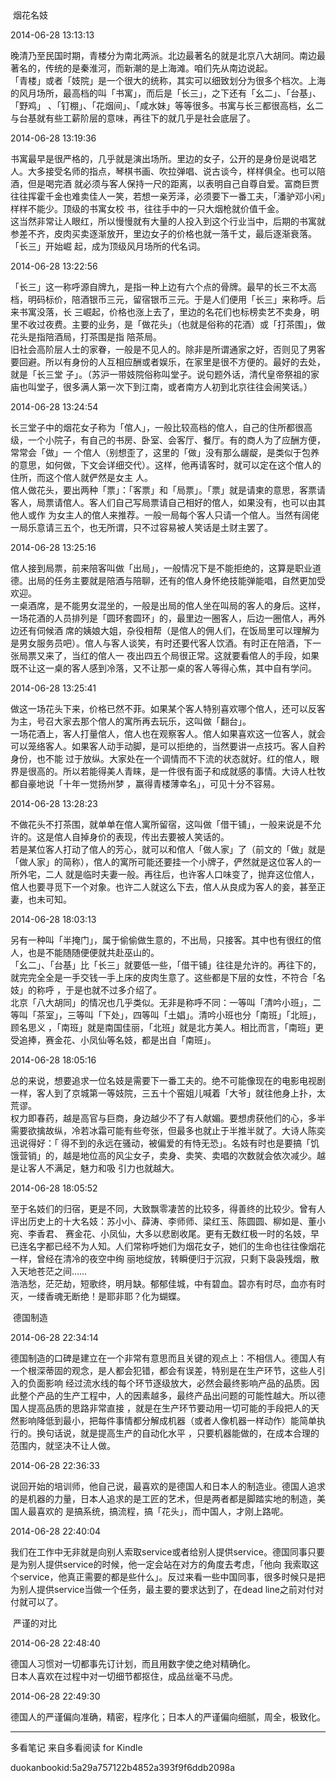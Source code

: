 ##  



 烟花名妓



2014-06-28 13:13:13

晚清乃至民国时期，青楼分为南北两派。北边最著名的就是北京八大胡同。南边最著名的，传统的是秦淮河，而新潮的是上海滩。咱们先从南边说起。  
「青楼」或者「妓院」是一个很大的统称，其实可以细致划分为很多个档次。上海的风月场所，最高档的叫「书寓」，而后是「长三」，之下还有「幺二」、「台基」、「野鸡」
、「钉棚」、「花烟间」、「咸水妹」等等很多。书寓与长三都很高档，幺二与台基就有些工薪阶层的意味，再往下的就几乎是社会底层了。



2014-06-28 13:19:36

书寓最早是很严格的，几乎就是演出场所。里边的女子，公开的是身份是说唱艺人。大多接受名师的指点，琴棋书画、吹拉弹唱、说古谈今，样样俱全。也可以陪酒，但是喝完酒
就必须与客人保持一尺的距离，以表明自己自尊自爱。富商巨贾往往挥霍千金也难卖佳人一笑，若想一亲芳泽，必须要下一番工夫，「潘驴邓小闲」样样不能少。顶级的书寓女校
书，往往手中的一只大烟枪就价值千金。  
这当然非常让人眼红，所以慢慢就有大量的人投入到这个行业当中，后期的书寓就参差不齐，皮肉买卖逐渐放开，里边女子的价格也就一落千丈，最后逐渐衰落。「长三」开始崛
起，成为顶级风月场所的代名词。



2014-06-28 13:22:56

「长三」这一称呼源自牌九，是指一种上边有六个点的骨牌。最早的长三不太高档，明码标价，陪酒银币三元，留宿银币三元。于是人们便用「长三」来称呼。后来书寓没落，长
三崛起，价格也涨上去了，里边的名花们也标榜卖艺不卖身，明里不收过夜费。主要的业务，是「做花头」（也就是俗称的花酒）或「打茶围」，做花头是指陪酒局，打茶围是指
陪茶局。  
旧社会高阶层人士的家眷，一般是不见人的。除非是所谓通家之好，否则见了男客要回避。所以有身份的人互相应酬或者娱乐，在家里是很不方便的。最好的去处，就是「长三堂
子」。（苏沪一带妓院俗称叫堂子。说句题外话，清代皇帝祭祖的家庙也叫堂子，很多满人第一次下到江南，或者南方人初到北京往往会闹笑话。）



2014-06-28 13:24:54

长三堂子中的烟花女子称为「倌人」，一般比较高档的倌人，自己的住所都很高级，一个小院子，有自己的书房、卧室、会客厅、餐厅。有的商人为了应酬方便，常常会「做」一
个倌人（别想歪了，这里的「做」没有那么龌龊，是类似于包养的意思，如何做，下文会详细交代）。这样，他再请客时，就可以定在这个倌人的住所，而这个倌人就俨然是女主
人。  
倌人做花头，要出两种「票」：「客票」和「局票」。「票」就是请柬的意思，客票请客人，局票请倌人。客人们自己写局票请自己相好的倌人，如果没有，也可以由其他人或作
为女主人的倌人来推荐。一般一局每个客人只请一个倌人。当然有阔佬一局乐意请三五个，也无所谓，只不过容易被人笑话是土财主罢了。



2014-06-28 13:25:16

倌人接到局票，前来陪客叫做「出局」，一般情况下是不能拒绝的，这算是职业道德。出局的任务主要就是陪酒与陪聊，还有的倌人身怀绝技能弹能唱，自然更加受欢迎。  
一桌酒席，是不能男女混坐的，一般是出局的倌人坐在叫局的客人的身后。这样，一场花酒的人员排列是「圆环套圆环」的，最里边一圈客人，后边一圈倌人，再外边还有伺候酒
席的姨娘大姐，杂役相帮（是倌人的佣人们，在饭局里可以理解为是男女服务员吧）。倌人与客人谈笑，有时还要代客人饮酒。有时正在陪酒，下一张局票又来了，当红的倌人一
夜出四五个局很正常。这就要看倌人的手段，如果既不让这一桌的客人感到冷落，又不让那一桌的客人等得心焦，其中自有学问。



2014-06-28 13:25:41

做这一场花头下来，价格已然不菲。如果某个客人特别喜欢哪个倌人，还可以反客为主，号召大家去那个倌人的寓所再去玩乐，这叫做「翻台」。  
一场花酒上，客人打量倌人，倌人也在观察客人。倌人如果喜欢这一位客人，就会可以笼络客人。如果客人动手动脚，是可以拒绝的，当然要讲一点技巧。客人自矜身份，也不能
过于放纵。大家处在一个调情而不下流的状态就好。红的倌人，眼界是很高的。所以若能得美人青睐，是一件很有面子和成就感的事情。大诗人杜牧都自豪地说「十年一觉扬州梦
，赢得青楼薄幸名」，可见十分不容易。



2014-06-28 13:28:23

不做花头不打茶围，就单单在倌人寓所留宿，这叫做「借干铺」，一般来说是不允许的。这是倌人自掉身价的表现，传出去要被人笑话的。  
若是某位客人打动了倌人的芳心，就可以和倌人「做人家」了（前文的「做」就是「做人家」的简称），倌人的寓所可能还要挂一个小牌子，俨然就是这位客人的一所外宅，二人
就是临时夫妻一般。再往后，也许客人口味变了，抛弃这位倌人，倌人也要寻觅下一个对象。也许二人就这么下去，倌人从良成为客人的妾，甚至正妻，也未可知。



2014-06-28 18:03:13

另有一种叫「半掩门」，属于偷偷做生意的，不出局，只接客。其中也有很红的倌人，也是不能随随便便就共赴巫山的。  
「幺二」、「台基」比「长三」就要低一些，「借干铺」往往是允许的。再往下的，就完完全全是一手交钱一手上床的皮肉生意了。这些都是下层的女性，不符合「名妓」的称呼
，于是也就不过多介绍了。  
北京「八大胡同」的情况也几乎类似。无非是称呼不同：一等叫「清吟小班」，二等叫「茶室」，三等叫「下处」，四等叫「土娼」。清吟小班也分「南班」「北班」，顾名思义
，「南班」就是南国佳丽，「北班」就是北方美人。相比而言，「南班」更受追捧，赛金花、小凤仙等名妓，都是出自「南班」。



2014-06-28 18:05:16

总的来说，想要追求一位名妓是需要下一番工夫的。绝不可能像现在的电影电视剧一样，客人到了京城第一等妓院，三五十个窑姐儿喊着「大爷」就往他身上扑，太荒谬。  
权力即春药，越是高官与巨商，身边越少不了有人献媚。要想虏获他们的心，多半需要欲擒故纵，冷若冰霜可能有些夸张，但最多也就止于半推半就了。大诗人陈奕迅说得好：「
得不到的永远在骚动，被偏爱的有恃无恐」。名妓有时也是要搞「饥饿营销」的，越是地位高的风尘女子，卖身、卖笑、卖唱的次数就会依次减少。越是让客人不满足，魅力和吸
引力也就越大。



2014-06-28 18:05:52

至于名妓们的归宿，更是不同，大致飘零凄苦的比较多，得善终的比较少。曾有人评出历史上的十大名妓：苏小小、薛涛、李师师、梁红玉、陈圆圆、柳如是、董小宛、李香君、
赛金花、小凤仙，大多以悲剧收尾。更有无数红极一时的名妓，早已连名字都已经不为人知。人们常称呼她们为烟花女子，她们的生命也往往像烟花一样，曾经在清冷的夜空中绚
丽地绽放，转瞬便归于沉寂，只剩下袅袅残烟，散入天地苍茫之间……  
浩浩愁，茫茫劫，短歌终，明月缺。郁郁佳城，中有碧血。碧亦有时尽，血亦有时灭，一缕香魂无断绝！是耶非耶？化为蝴蝶。



 德国制造



2014-06-28 22:34:14

德国制造的口碑是建立在一个非常有意思而且关键的观点上：不相信人。德国人有一个根深蒂固的观念，是人都会犯错，都会有误差，特别是在生产环节，这些人引入的负面影响
经过流水线的每个环节逐级放大，必然会最终影响产品的品质。因此整个产品的生产工程中，人的因素越多，最终产品出问题的可能性越大。所以德国人提高品质的思路非常直接
，就是在生产环节要动用一切可能的手段把人的天然影响降低到最小，把每件事情都分解成机器（或者人像机器一样动作）能简单执行的。换句话说，就是提高生产的自动化水平
，只要机器能做的，在成本合理的范围内，就坚决不让人做。



2014-06-28 22:36:33

说回开始的培训师，他自己说，最喜欢的是德国人和日本人的制造业。德国人追求的是机器的力量，日本人追求的是工匠的艺术，但是两者都是脚踏实地的制造，美国人最喜欢的
是搞系统，搞流程，搞「花头」，而中国人，才刚上路呢。



2014-06-28 22:40:04

我们在工作中无非就是向别人索取service或者给别人提供service。德国同事只要是为别人提供service的时候，他一定会站在对方的角度去考虑，「他向
我索取这个service，他真正需要的都是些什么」。反过来看一些中国同事，很多时候只是把为别人提供service当做一个任务，最主要的要求达到了，在dead
line之前对付对付就可以了。



 严谨的对比



2014-06-28 22:48:40

德国人习惯对一切都事先订计划，而且用数字使之绝对精确化。  
日本人喜欢在过程中对一切细节都抠住，成品丝毫不马虎。



2014-06-28 22:49:30

德国人的严谨偏向准确，精密，程序化；日本人的严谨偏向细腻，周全，极致化。

* * *

多看笔记 来自多看阅读 for Kindle

duokanbookid:5a29a757122b4852a393f9f6ddb2098a

